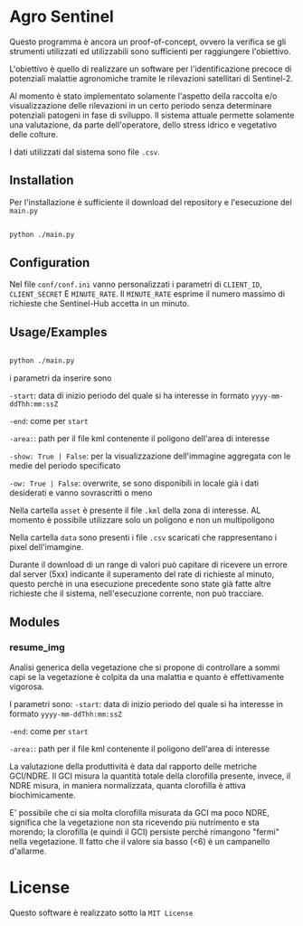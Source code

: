 

# Agro Sentinel



Questo programma è ancora un proof-of-concept, ovvero la verifica se gli strumenti utilizzati ed utilizzabili sono sufficienti per raggiungere l'obiettivo.



L'obiettivo è quello di realizzare un software per l'identificazione precoce di potenziali malattie agronomiche tramite le rilevazioni satellitari di Sentinel-2.



Al momento è stato implementato solamente l'aspetto della raccolta e/o visualizzazione delle rilevazioni in un certo periodo senza determinare potenziali patogeni in fase di sviluppo. Il sistema attuale permette solamente una valutazione, da parte dell'operatore, dello stress idrico e vegetativo delle colture.



I dati utilizzati dal sistema sono file ```.csv```.











## Installation



Per l'installazione è sufficiente il download del repository e l'esecuzione del ```main.py```

```bash

python ./main.py

```

## Configuration


Nel file ```conf/conf.ini``` vanno personalizzati i parametri di ```CLIENT_ID```, ```CLIENT_SECRET``` E ```MINUTE_RATE```. Il ```MINUTE_RATE``` esprime il numero massimo di richieste che Sentinel-Hub accetta in un minuto.


## Usage/Examples


```bash

python ./main.py

```



i parametri da inserire sono

```-start```: data di inizio periodo del quale si ha interesse in formato ```yyyy-mm-ddThh:mm:ssZ```


```-end```: come per ```start```


```-area:```: path per il file kml contenente il poligono dell'area di interesse


```-show: True | False```: per la visualizzazione dell'immagine aggregata con le medie del periodo specificato


```-ow: True | False```: overwrite, se sono disponibili in locale già i dati desiderati e vanno sovrascritti o meno


Nella cartella ```asset``` è presente il file ```.kml``` della zona di interesse. AL momento è possibile utilizzare solo un poligono e non un multipoligono



Nella cartella ```data``` sono presenti i file ```.csv``` scaricati che rappresentano i pixel dell'imamgine.

Durante il download di un range di valori può capitare di ricevere un errore dal server (5xx) indicante il superamento del rate di richieste al minuto, questo perchè in una esecuzione precedente sono state già fatte altre richieste che il sistema, nell'esecuzione corrente, non può tracciare.

## Modules
### resume_img
Analisi generica della vegetazione che si propone di controllare a sommi capi se la vegetazione è colpita da una malattia e quanto è effettivamente vigorosa.

I parametri sono:
```-start```: data di inizio periodo del quale si ha interesse in formato ```yyyy-mm-ddThh:mm:ssZ```


```-end```: come per ```start```


```-area:```: path per il file kml contenente il poligono dell'area di interesse

La valutazione della produttività è data dal rapporto delle metriche GCI/NDRE. Il GCI misura la quantità totale della clorofilla presente, invece, il NDRE misura, in maniera normalizzata, quanta clorofilla è attiva biochimicamente. 

E' possibile che ci sia molta clorofilla misurata da GCI ma poco NDRE, significa che la vegetazione non sta ricevendo più nutrimento e sta morendo; la clorofilla (e quindi il GCI) persiste perché rimangono "fermi" nella vegetazione. Il fatto che il valore sia basso (<6) è un campanello d'allarme.



# License

Questo software è realizzato sotto la ```MIT License```



